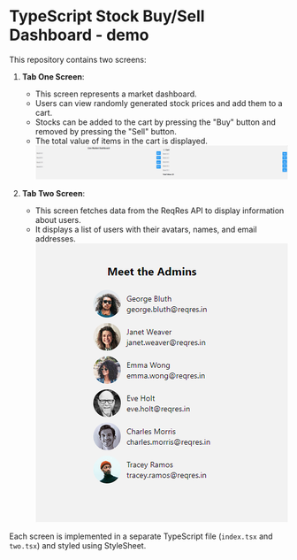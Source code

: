 # TypeScript Stock Buy/Sell Dashboard - demo

This repository contains two screens:

1. **Tab One Screen**:
   - This screen represents a market dashboard.
   - Users can view randomly generated stock prices and add them to a cart.
   - Stocks can be added to the cart by pressing the "Buy" button and removed by pressing the "Sell" button.
   - The total value of items in the cart is displayed.
![Tab One](Screenshots/Page%201.png)


2. **Tab Two Screen**:
   - This screen fetches data from the ReqRes API to display information about users.
   - It displays a list of users with their avatars, names, and email addresses.
![Tab Two](Screenshots/Page%202.png)


Each screen is implemented in a separate TypeScript file (`index.tsx` and `two.tsx`) and styled using StyleSheet.

